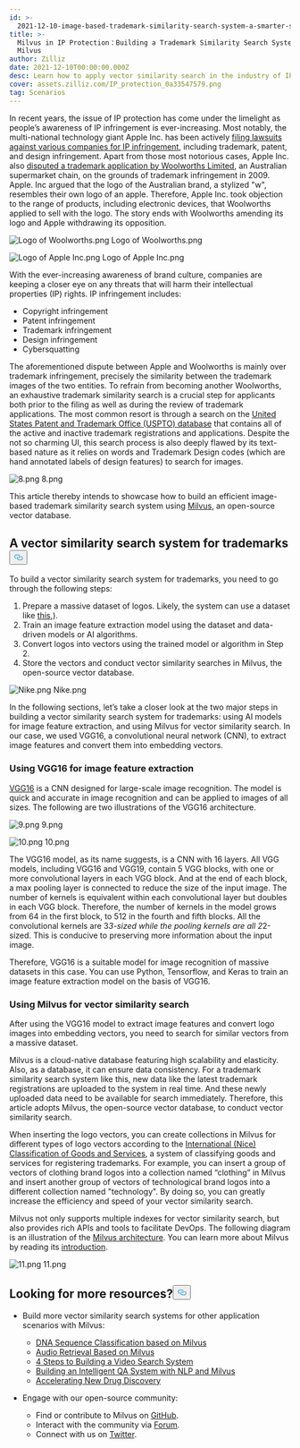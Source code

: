 ```yaml
---
id: >-
  2021-12-10-image-based-trademark-similarity-search-system-a-smarter-solution-to-ip-protection.md
title: >-
  Milvus in IP Protection：Building a Trademark Similarity Search System with
  Milvus
author: Zilliz
date: 2021-12-10T00:00:00.000Z
desc: Learn how to apply vector similarity search in the industry of IP protection.
cover: assets.zilliz.com/IP_protection_0a33547579.png
tag: Scenarios
---
```

<p>In recent years, the issue of IP protection has come under the limelight as people’s awareness of IP infringement is ever-increasing. Most notably, the multi-national technology giant Apple Inc. has been actively <a href="https://en.wikipedia.org/wiki/Apple_Inc._litigation">filing lawsuits against various companies for IP infringement</a>, including trademark, patent, and design infringement. Apart from those most notorious cases, Apple Inc. also <a href="https://www.smh.com.au/business/apple-bites-over-woolworths-logo-20091005-ghzr.html">disputed a trademark application by Woolworths Limited</a>, an Australian supermarket chain, on the grounds of trademark infringement in 2009.  Apple. Inc argued that the logo of the Australian brand, a stylized &quot;w&quot;, resembles their own logo of an apple. Therefore, Apple Inc. took objection to the range of products, including electronic devices, that Woolworths applied to sell with the logo. The story ends with Woolworths amending its logo and Apple withdrawing its opposition.</p>
<p>
  <span class="img-wrapper">
    <img translate="no" src="https://assets.zilliz.com/Logo_of_Woolworths_b04ece5b20.png" alt="Logo of Woolworths.png" class="doc-image" id="logo-of-woolworths.png" />
    <span>Logo of Woolworths.png</span>
  </span>
</p>
<p>
  <span class="img-wrapper">
    <img translate="no" src="https://assets.zilliz.com/Logo_of_Apple_Inc_181e5bd5f8.png" alt="Logo of Apple Inc.png" class="doc-image" id="logo-of-apple-inc.png" />
    <span>Logo of Apple Inc.png</span>
  </span>
</p>
<p>With the ever-increasing awareness of brand culture, companies are keeping a closer eye on any threats that will harm their intellectual properties (IP) rights. IP infringement includes:</p>
<ul>
<li>Copyright infringement</li>
<li>Patent infringement</li>
<li>Trademark infringement</li>
<li>Design infringement</li>
<li>Cybersquatting</li>
</ul>
<p>The aforementioned dispute between Apple and Woolworths is mainly over trademark infringement, precisely the similarity between the trademark images of the two entities. To refrain from becoming another Woolworths, an exhaustive trademark similarity search is a crucial step for applicants both prior to the filing as well as during the review of trademark applications. The most common resort is through a search on the <a href="https://tmsearch.uspto.gov/search/search-information">United States Patent and Trademark Office (USPTO) database</a> that contains all of the active and inactive trademark registrations and applications. Despite the not so charming UI, this search process is also deeply flawed by its text-based nature as it relies on words and Trademark Design codes (which are hand annotated labels of design features) to search for images.</p>
<p>
  <span class="img-wrapper">
    <img translate="no" src="https://assets.zilliz.com/image_8_b2fff6ca11.png" alt="8.png" class="doc-image" id="8.png" />
    <span>8.png</span>
  </span>
</p>
<p>This article thereby intends to showcase how to build an efficient image-based trademark similarity search system using <a href="https://milvus.io">Milvus</a>, an open-source vector database.</p>
<h2 id="A-vector-similarity-search-system-for-trademarks" class="common-anchor-header">A vector similarity search system for trademarks<button data-href="#A-vector-similarity-search-system-for-trademarks" class="anchor-icon" translate="no">
      <svg translate="no"
        aria-hidden="true"
        focusable="false"
        height="20"
        version="1.1"
        viewBox="0 0 16 16"
        width="16"
      >
        <path
          fill="#0092E4"
          fill-rule="evenodd"
          d="M4 9h1v1H4c-1.5 0-3-1.69-3-3.5S2.55 3 4 3h4c1.45 0 3 1.69 3 3.5 0 1.41-.91 2.72-2 3.25V8.59c.58-.45 1-1.27 1-2.09C10 5.22 8.98 4 8 4H4c-.98 0-2 1.22-2 2.5S3 9 4 9zm9-3h-1v1h1c1 0 2 1.22 2 2.5S13.98 12 13 12H9c-.98 0-2-1.22-2-2.5 0-.83.42-1.64 1-2.09V6.25c-1.09.53-2 1.84-2 3.25C6 11.31 7.55 13 9 13h4c1.45 0 3-1.69 3-3.5S14.5 6 13 6z"
        ></path>
      </svg>
    </button></h2><p>To build a vector similarity search system for trademarks, you need to go through the following steps:</p>
<ol>
<li>Prepare a massive dataset of logos. Likely, the system can use a dataset like <a href="https://developer.uspto.gov/product/trademark-24-hour-box-and-supplemental">this</a>,).</li>
<li>Train an image feature extraction model using the dataset and data-driven models or AI algorithms.</li>
<li>Convert logos into vectors using the trained model or algorithm in Step 2.</li>
<li>Store the vectors and conduct vector similarity searches in Milvus, the open-source vector database.</li>
</ol>
<p>
  <span class="img-wrapper">
    <img translate="no" src="https://assets.zilliz.com/trademark_system_e9700df555.png" alt="Nike.png" class="doc-image" id="nike.png" />
    <span>Nike.png</span>
  </span>
</p>
<p>In the following sections, let’s take a closer look at the two major steps in building a vector similarity search system for trademarks: using AI models for image feature extraction, and using Milvus for vector similarity search. In our case, we used VGG16, a convolutional neural network (CNN), to extract image features and convert them into embedding vectors.</p>
<h3 id="Using-VGG16-for-image-feature-extraction" class="common-anchor-header">Using VGG16 for image feature extraction</h3><p><a href="https://medium.com/@mygreatlearning/what-is-vgg16-introduction-to-vgg16-f2d63849f615">VGG16</a> is a CNN designed for large-scale image recognition. The model is quick and accurate in image recognition and can be applied to images of all sizes. The following are two illustrations of the VGG16 architecture.</p>
<p>
  <span class="img-wrapper">
    <img translate="no" src="https://assets.zilliz.com/vgg16_layers_9e621f62cc.png" alt="9.png" class="doc-image" id="9.png" />
    <span>9.png</span>
  </span>
</p>
<p>
  <span class="img-wrapper">
    <img translate="no" src="https://assets.zilliz.com/vgg16_architecture_992614e882.png" alt="10.png" class="doc-image" id="10.png" />
    <span>10.png</span>
  </span>
</p>
<p>The VGG16 model, as its name suggests, is a CNN with 16 layers. All VGG models, including VGG16 and VGG19, contain 5 VGG blocks, with one or more convolutional layers in each VGG block. And at the end of each block, a max pooling layer is connected to reduce the size of the input image. The number of kernels is equivalent within each convolutional layer but doubles in each VGG block. Therefore, the number of kernels in the model grows from 64 in the first block, to 512 in the fourth and fifth blocks. All the convolutional kernels are 3<em>3-sized while the pooling kernels are all 2</em>2-sized. This is conducive to preserving more information about the input image.</p>
<p>Therefore, VGG16 is a suitable model for image recognition of massive datasets in this case. You can use Python, Tensorflow, and Keras to train an image feature extraction model on the basis of VGG16.</p>
<h3 id="Using-Milvus-for-vector-similarity-search" class="common-anchor-header">Using Milvus for vector similarity search</h3><p>After using the VGG16 model to extract image features and convert logo images into embedding vectors, you need to search for similar vectors from a massive dataset.</p>
<p>Milvus is a cloud-native database featuring high scalability and elasticity. Also, as a database, it can ensure data consistency. For a trademark similarity search system like this, new data like the latest trademark registrations are uploaded to the system in real time. And these newly uploaded data need to be available for search immediately. Therefore, this article adopts Milvus, the open-source vector database, to conduct vector similarity search.</p>
<p>When inserting the logo vectors, you can create collections in Milvus for different types of logo vectors according to the <a href="https://en.wikipedia.org/wiki/International_(Nice)_Classification_of_Goods_and_Services">International (Nice) Classification of Goods and Services</a>, a system of classifying goods and services for registering trademarks. For example, you can insert a group of vectors of clothing brand logos into a collection named “clothing” in Milvus and insert another group of vectors of technological brand logos into a different collection named &quot;technology&quot;. By doing so, you can greatly increase the efficiency and speed of your vector similarity search.</p>
<p>Milvus not only supports multiple indexes for vector similarity search, but also provides rich APIs and tools to facilitate DevOps. The following diagram is an illustration of the <a href="https://milvus.io/docs/v2.0.x/architecture_overview.md">Milvus architecture</a>. You can learn more about Milvus by reading its <a href="https://milvus.io/docs/v2.0.x/overview.md">introduction</a>.</p>
<p>
  <span class="img-wrapper">
    <img translate="no" src="https://assets.zilliz.com/milvus_architecture_ea45a5ab53.png" alt="11.png" class="doc-image" id="11.png" />
    <span>11.png</span>
  </span>
</p>
<h2 id="Looking-for-more-resources" class="common-anchor-header">Looking for more resources?<button data-href="#Looking-for-more-resources" class="anchor-icon" translate="no">
      <svg translate="no"
        aria-hidden="true"
        focusable="false"
        height="20"
        version="1.1"
        viewBox="0 0 16 16"
        width="16"
      >
        <path
          fill="#0092E4"
          fill-rule="evenodd"
          d="M4 9h1v1H4c-1.5 0-3-1.69-3-3.5S2.55 3 4 3h4c1.45 0 3 1.69 3 3.5 0 1.41-.91 2.72-2 3.25V8.59c.58-.45 1-1.27 1-2.09C10 5.22 8.98 4 8 4H4c-.98 0-2 1.22-2 2.5S3 9 4 9zm9-3h-1v1h1c1 0 2 1.22 2 2.5S13.98 12 13 12H9c-.98 0-2-1.22-2-2.5 0-.83.42-1.64 1-2.09V6.25c-1.09.53-2 1.84-2 3.25C6 11.31 7.55 13 9 13h4c1.45 0 3-1.69 3-3.5S14.5 6 13 6z"
        ></path>
      </svg>
    </button></h2><ul>
<li><p>Build more vector similarity search systems for other application scenarios with Milvus:</p>
<ul>
<li><a href="https://milvus.io/blog/dna-sequence-classification-based-on-milvus.md">DNA Sequence Classification based on Milvus</a></li>
<li><a href="https://milvus.io/blog/audio-retrieval-based-on-milvus.md">Audio Retrieval Based on Milvus</a></li>
<li><a href="https://milvus.io/blog/building-video-search-system-with-milvus.md">4 Steps to Building a Video Search System</a></li>
<li><a href="https://milvus.io/blog/building-intelligent-chatbot-with-nlp-and-milvus.md">Building an Intelligent QA System with NLP and Milvus</a></li>
<li><a href="https://milvus.io/blog/molecular-structure-similarity-with-milvus.md">Accelerating New Drug Discovery</a></li>
</ul></li>
<li><p>Engage with our open-source community:</p>
<ul>
<li>Find or contribute to Milvus on <a href="https://bit.ly/307b7jC">GitHub</a>.</li>
<li>Interact with the community via <a href="https://bit.ly/3qiyTEk">Forum</a>.</li>
<li>Connect with us on <a href="https://bit.ly/3ob7kd8">Twitter</a>.</li>
</ul></li>
</ul>
